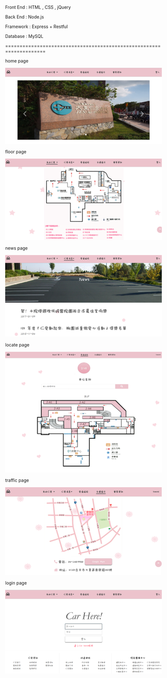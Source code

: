 Front End : HTML , CSS , jQuery

Back End : Node.js

Framework : Express + Restful

Database : MySQL

====================================================================

home page

![image](https://github.com/tommy840803/JEN-AI-Hospital/blob/master/Readme%20Image/home.PNG)

floor page

![image](https://github.com/tommy840803/JEN-AI-Hospital/blob/master/Readme%20Image/floor.PNG)

news page

![image](https://github.com/tommy840803/JEN-AI-Hospital/blob/master/Readme%20Image/news.PNG)

locate page

![image](https://github.com/tommy840803/JEN-AI-Hospital/blob/master/Readme%20Image/locate.png)

traffic page

![image](https://github.com/tommy840803/JEN-AI-Hospital/blob/master/Readme%20Image/traffic.PNG)

login page

![image](https://github.com/tommy840803/JEN-AI-Hospital/blob/master/Readme%20Image/login.PNG)
